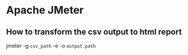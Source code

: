 # Apache JMeter

## How to transform the csv output to html report

jmeter -g `csv_path` -e -o `output.path`
